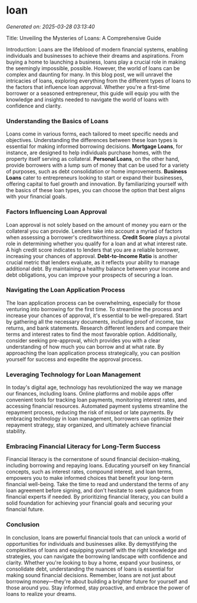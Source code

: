 # loan

*Generated on: 2025-03-28 03:13:40*

Title: Unveiling the Mysteries of Loans: A Comprehensive Guide

Introduction:
Loans are the lifeblood of modern financial systems, enabling individuals and businesses to achieve their dreams and aspirations. From buying a home to launching a business, loans play a crucial role in making the seemingly impossible, possible. However, the world of loans can be complex and daunting for many. In this blog post, we will unravel the intricacies of loans, exploring everything from the different types of loans to the factors that influence loan approval. Whether you're a first-time borrower or a seasoned entrepreneur, this guide will equip you with the knowledge and insights needed to navigate the world of loans with confidence and clarity.

### Understanding the Basics of Loans

Loans come in various forms, each tailored to meet specific needs and objectives. Understanding the differences between these loan types is essential for making informed borrowing decisions. **Mortgage Loans**, for instance, are designed to help individuals purchase homes, with the property itself serving as collateral. **Personal Loans**, on the other hand, provide borrowers with a lump sum of money that can be used for a variety of purposes, such as debt consolidation or home improvements. **Business Loans** cater to entrepreneurs looking to start or expand their businesses, offering capital to fuel growth and innovation. By familiarizing yourself with the basics of these loan types, you can choose the option that best aligns with your financial goals.

### Factors Influencing Loan Approval

Loan approval is not solely based on the amount of money you earn or the collateral you can provide. Lenders take into account a myriad of factors when assessing a borrower's creditworthiness. **Credit Score** plays a pivotal role in determining whether you qualify for a loan and at what interest rate. A high credit score indicates to lenders that you are a reliable borrower, increasing your chances of approval. **Debt-to-Income Ratio** is another crucial metric that lenders evaluate, as it reflects your ability to manage additional debt. By maintaining a healthy balance between your income and debt obligations, you can improve your prospects of securing a loan.

### Navigating the Loan Application Process

The loan application process can be overwhelming, especially for those venturing into borrowing for the first time. To streamline the process and increase your chances of approval, it's essential to be well-prepared. Start by gathering all the necessary documents, including proof of income, tax returns, and bank statements. Research different lenders and compare their terms and interest rates to find the most favorable option. Additionally, consider seeking pre-approval, which provides you with a clear understanding of how much you can borrow and at what rate. By approaching the loan application process strategically, you can position yourself for success and expedite the approval process.

### Leveraging Technology for Loan Management

In today's digital age, technology has revolutionized the way we manage our finances, including loans. Online platforms and mobile apps offer convenient tools for tracking loan payments, monitoring interest rates, and accessing financial resources. Automated payment systems streamline the repayment process, reducing the risk of missed or late payments. By embracing technology in loan management, borrowers can optimize their repayment strategy, stay organized, and ultimately achieve financial stability.

### Embracing Financial Literacy for Long-Term Success

Financial literacy is the cornerstone of sound financial decision-making, including borrowing and repaying loans. Educating yourself on key financial concepts, such as interest rates, compound interest, and loan terms, empowers you to make informed choices that benefit your long-term financial well-being. Take the time to read and understand the terms of any loan agreement before signing, and don't hesitate to seek guidance from financial experts if needed. By prioritizing financial literacy, you can build a solid foundation for achieving your financial goals and securing your financial future.

### Conclusion

In conclusion, loans are powerful financial tools that can unlock a world of opportunities for individuals and businesses alike. By demystifying the complexities of loans and equipping yourself with the right knowledge and strategies, you can navigate the borrowing landscape with confidence and clarity. Whether you're looking to buy a home, expand your business, or consolidate debt, understanding the nuances of loans is essential for making sound financial decisions. Remember, loans are not just about borrowing money—they're about building a brighter future for yourself and those around you. Stay informed, stay proactive, and embrace the power of loans to realize your dreams.
